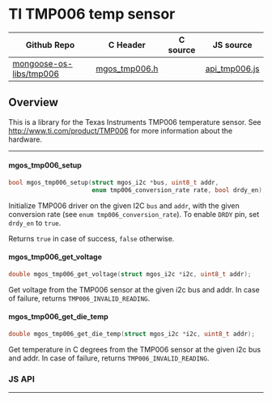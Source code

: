 # TI TMP006 temp sensor
| Github Repo | C Header | C source  | JS source |
| ----------- | -------- | --------  | ----------------- |
| [mongoose-os-libs/tmp006](https://github.com/mongoose-os-libs/tmp006) | [mgos_tmp006.h](https://github.com/mongoose-os-libs/tmp006/tree/master/include/mgos_tmp006.h) | &nbsp;  | [api_tmp006.js](https://github.com/mongoose-os-libs/tmp006/tree/master/mjs_fs/api_tmp006.js)         |



## Overview

This is a library for the Texas Instruments TMP006 temperature sensor.
See http://www.ti.com/product/TMP006 for more information about the hardware.

 ----- 
#### mgos_tmp006_setup

```c
bool mgos_tmp006_setup(struct mgos_i2c *bus, uint8_t addr,
                       enum tmp006_conversion_rate rate, bool drdy_en);
```

Initialize TMP006 driver on the given I2C `bus` and `addr`, with
the given conversion rate (see `enum tmp006_conversion_rate`). To enable
`DRDY` pin, set `drdy_en` to `true`.

Returns `true` in case of success, `false` otherwise.
 
#### mgos_tmp006_get_voltage

```c
double mgos_tmp006_get_voltage(struct mgos_i2c *i2c, uint8_t addr);
```

Get voltage from the TMP006 sensor at the given i2c bus and addr. In case of
failure, returns `TMP006_INVALID_READING`.
 
#### mgos_tmp006_get_die_temp

```c
double mgos_tmp006_get_die_temp(struct mgos_i2c *i2c, uint8_t addr);
```

Get temperature in C degrees from the TMP006 sensor at the given i2c bus and
addr. In case of failure, returns `TMP006_INVALID_READING`.
 

### JS API

 --- 
